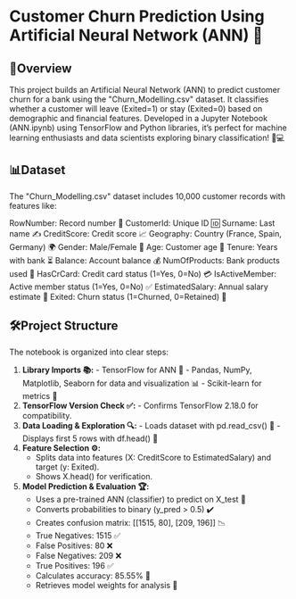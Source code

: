 # Customer Churn Prediction Using Artificial Neural Network (ANN) 🚀

## 🌟Overview

This project builds an Artificial Neural Network (ANN) to predict customer churn for a bank using the "Churn_Modelling.csv" dataset. It classifies whether a customer will leave (Exited=1) or stay (Exited=0) based on demographic and financial features. Developed in a Jupyter Notebook (ANN.ipynb) using TensorFlow and Python libraries, it’s perfect for machine learning enthusiasts and data scientists exploring binary classification! 🧠💻

## 📊Dataset
The "Churn_Modelling.csv" dataset includes 10,000 customer records with features like:

RowNumber: Record number 🔢
CustomerId: Unique ID 🆔
Surname: Last name ✍️
CreditScore: Credit score 📈
Geography: Country (France, Spain, Germany) 🌍
Gender: Male/Female 🚻
Age: Customer age 🎂
Tenure: Years with bank ⏳
Balance: Account balance 💰
NumOfProducts: Bank products used 🏦
HasCrCard: Credit card status (1=Yes, 0=No) 💳
IsActiveMember: Active member status (1=Yes, 0=No) ✅
EstimatedSalary: Annual salary estimate 💸
Exited: Churn status (1=Churned, 0=Retained) 🚪

## 🛠️Project Structure 
The notebook is organized into clear steps:

1. **Library Imports 📚:**
       - TensorFlow for ANN 🧠
       - Pandas, NumPy, Matplotlib, Seaborn for data and visualization 📊
       - Scikit-learn for metrics 📏
2. **TensorFlow Version Check ✅:**
       - Confirms TensorFlow 2.18.0 for compatibility.
3. **Data Loading & Exploration 🔍:**
       - Loads dataset with pd.read_csv() 📖
       - Displays first 5 rows with df.head() 👀
4. **Feature Selection ⚙️:**
      - Splits data into features (X: CreditScore to EstimatedSalary) and target (y: Exited).
      - Shows X.head() for verification.
5. **Model Prediction & Evaluation 🏆:**
     - Uses a pre-trained ANN (classifier) to predict on X_test 🔮
     - Converts probabilities to binary (y_pred > 0.5) ✔️
     - Creates confusion matrix: [[1515, 80], [209, 196]] 📉
     - True Negatives: 1515 ✅
     - False Positives: 80 ❌
     - False Negatives: 209 ❌
     - True Positives: 196 ✅
     - Calculates accuracy: 85.55% 🎯
     - Retrieves model weights for analysis 🧮 

    
